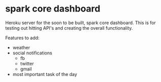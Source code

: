 spark core dashboard
=============

Heroku server for the soon to be built, spark core dashboard. This is for testing out hitting API's and creating the overall functionality.

Features to add:
- weather
- social notifications
  - fb
  - twitter
  - gmail
- most important task of the day
 